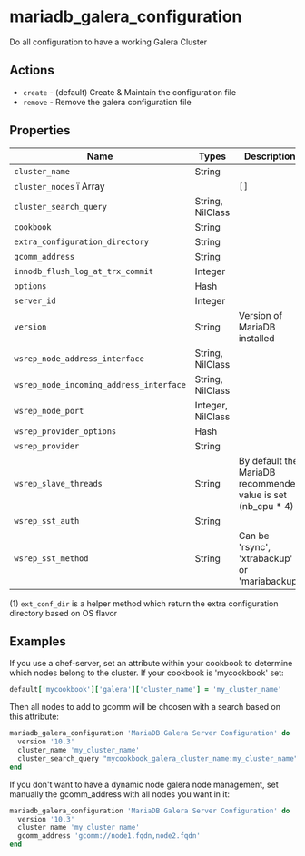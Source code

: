 # mariadb_galera_configuration

Do all configuration to have a working Galera Cluster

## Actions

- `create` - (default) Create & Maintain the configuration file
- `remove` - Remove the galera configuration file

## Properties

Name                                   | Types             | Description                                                   | Default                                   | Required?
---------------------------------------| ----------------- | ------------------------------------------------------------- | ----------------------------------------- | ---------
`cluster_name`                         | String            |                                                               | `galera_cluster`                          | no
`cluster_nodes`                        ï Array             |                                                               | `[]`                                      | no
`cluster_search_query`                 | String, NilClass  |                                                               | `nil`                                     | no
`cookbook`                             | String            |                                                               | `mariadb`                                 | no
`extra_configuration_directory`        | String            |                                                               | `ext_conf_dir` (1)                        | no
`gcomm_address`                        | String            |                                                               | `nil`                                     | no
`innodb_flush_log_at_trx_commit`       | Integer           |                                                               | `2`                                       | no
`options`                              | Hash              |                                                               | `{}`                                      | no
`server_id`                            | Integer           |                                                               | `100`                                     | no
`version`                              | String            | Version of MariaDB installed                                  | `10.3`                                    | no
`wsrep_node_address_interface`         | String, NilClass  |                                                               | `nil`                                     | no
`wsrep_node_incoming_address_interface`| String, NilClass  |                                                               | `nil`                                     | no
`wsrep_node_port`                      | Integer, NilClass |                                                               | `nil`                                     | no
`wsrep_provider_options`               | Hash              |                                                               | `{'gcache.size': '512M'}`                 | no
`wsrep_provider`                       | String            |                                                               | `/usr/lib/galera/libgalera_smm.so`        | no
`wsrep_slave_threads`                  | String            | By default the MariaDB recommended value is set (nb_cpu * 4)  | `%{auto}`                                 | no
`wsrep_sst_auth`                       | String            |                                                               | `sstuser:some_secret_password`            | no
`wsrep_sst_method`                     | String            | Can be 'rsync', 'xtrabackup' or 'mariabackup'                 | `rsync`                                   | no

(1) `ext_conf_dir` is a helper method which return the extra configuration directory based on OS flavor

## Examples

If you use a chef-server, set an attribute within your cookbook to determine which nodes belong to the cluster. If your cookbook is 'mycookbook' set:

```ruby
default['mycookbook']['galera']['cluster_name'] = 'my_cluster_name'
```

Then all nodes to add to gcomm will be choosen with a search based on this attribute:

```ruby
mariadb_galera_configuration 'MariaDB Galera Server Configuration' do
  version '10.3'
  cluster_name 'my_cluster_name'
  cluster_search_query "mycookbook_galera_cluster_name:my_cluster_name"
end
```

If you don't want to have a dynamic node galera node management, set manually the gcomm_address with all nodes you want in it:

```ruby
mariadb_galera_configuration 'MariaDB Galera Server Configuration' do
  version '10.3'
  cluster_name 'my_cluster_name'
  gcomm_address 'gcomm://node1.fqdn,node2.fqdn'
end
```

